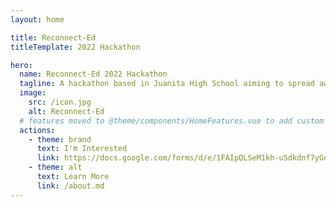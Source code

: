 ```yaml
---
layout: home

title: Reconnect-Ed
titleTemplate: 2022 Hackathon

hero:
  name: Reconnect-Ed 2022 Hackathon
  tagline: A hackathon based in Juanita High School aiming to spread awareness of mental health, neuro divergency and their respective resources.
  image:
    src: /icon.jpg
    alt: Reconnect-Ed
  # features moved to @theme/components/HomeFeatures.vue to add custom buttons
  actions:
    - theme: brand
      text: I'm Interested
      link: https://docs.google.com/forms/d/e/1FAIpQLSeM1kh-uSdkdnf7yGomsp5Mgb2KxIR_R5r5fsVJu-rYAOjF2Q/viewform?usp=sf_link
    - theme: alt
      text: Learn More
      link: /about.md
---
```

